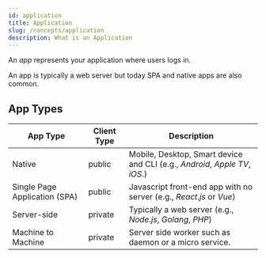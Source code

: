 ```yaml
---
id: application
title: Application
slug: /concepts/application
description: What is an Application
---
```


An _app_ represents your application where users logs in.

An app is typically a web server but today SPA and native apps are also common.

## App Types

| App Type                      | Client Type | Description                                                                 |
| ----------------------------- | ----------- | --------------------------------------------------------------------------- |
| Native                        | public      | Mobile, Desktop, Smart device and CLI (e.g., _Android_, _Apple TV_, _iOS_.) |
| Single Page Application (SPA) | public      | Javascript front-end app with no server (e.g., _React.js_ or _Vue_)         |
| Server-side                   | private     | Typically a web server (e.g., _Node.js_, _Golang_, _PHP_)                   |
| Machine to Machine            | private     | Server side worker such as daemon or a micro service.                       |
